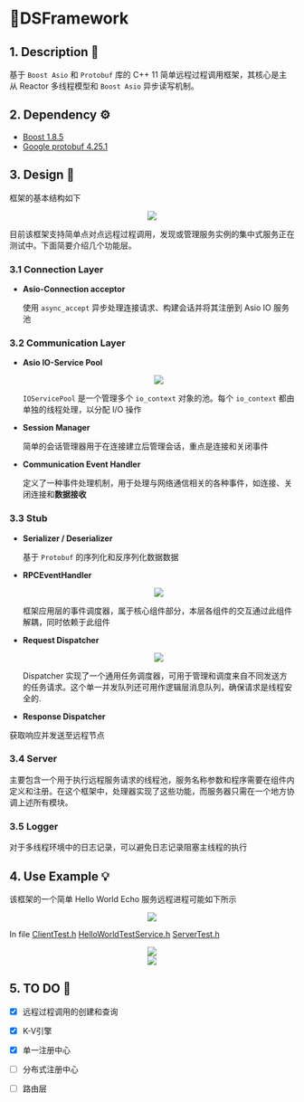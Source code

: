 # 🌠DSFramework

## 1. Description 📖

基于 `Boost Asio` 和 `Protobuf` 库的 C++ 11 简单远程过程调用框架，其核心是主从 Reactor 多线程模型和 `Boost Asio` 异步读写机制。

## 2. Dependency ⚙

- [Boost 1.8.5](https://www.boost.org/users/history/version_1_85_0.html)
- [Google protobuf 4.25.1](https://github.com/protocolbuffers/protobuf/tree/main/src)

## 3. Design 📏

框架的基本结构如下

<div align=center><img src="https://observer-storage.oss-cn-chengdu.aliyuncs.com/github/DSFramework/DSC.drawio.png"></div>

目前该框架支持简单点对点远程过程调用，发现或管理服务实例的集中式服务正在测试中。下面简要介绍几个功能层。

### 3.1 Connection  Layer

- **Asio-Connection acceptor**

  使用 `async_accept` 异步处理连接请求、构建会话并将其注册到 Asio IO 服务池
  

### 3.2 Communication Layer

- **Asio IO-Service Pool**

  <div align=center><img src="https://observer-storage.oss-cn-chengdu.aliyuncs.com/github/DSFramework/DSCIOServicepool.drawio.png"></div>

  `IOServicePool` 是一个管理多个 `io_context` 对象的池。每个 `io_context` 都由单独的线程处理，以分配 I/O 操作

- **Session Manager**

  简单的会话管理器用于在连接建立后管理会话，重点是连接和关闭事件

- **Communication Event Handler**

  定义了一种事件处理机制，用于处理与网络通信相关的各种事件，如连接、关闭连接和**数据接收**

### 3.3 Stub

- **Serializer / Deserializer**

  基于 `Protobuf` 的序列化和反序列化数据数据

- **RPCEventHandler**

  <div align=center><img src="https://observer-storage.oss-cn-chengdu.aliyuncs.com/github/DSFramework/DSRPCEventhandler.drawio.png"></div>

  框架应用层的事件调度器，属于核心组件部分，本层各组件的交互通过此组件解耦，同时依赖于此组件

- **Request Dispatcher**

  <div align=center><img src="https://observer-storage.oss-cn-chengdu.aliyuncs.com/github/DSFramework/RPCDispatcher.drawio.png"></div>

  Dispatcher 实现了一个通用任务调度器，可用于管理和调度来自不同发送方的任务请求。这个单一并发队列还可用作逻辑层消息队列，确保请求是线程安全的.

-  **Response Dispatcher**

  获取响应并发送至远程节点

### 3.4 Server

主要包含一个用于执行远程服务请求的线程池，服务名称参数和程序需要在组件内定义和注册。在这个框架中，处理器实现了这些功能，而服务器只需在一个地方协调上述所有模块。

### 3.5 Logger

对于多线程环境中的日志记录，可以避免日志记录阻塞主线程的执行

## 4. Use Example 💡

该框架的一个简单 Hello World Echo 服务远程进程可能如下所示

<div align=center><img src="https://observer-storage.oss-cn-chengdu.aliyuncs.com/github/DSFramework/DSCStage.drawio.png"></div>

In file [ClientTest.h](https://github.com/Ninokz/DSFramework/blob/master/DSRPC/ClientTest.h)  [HelloWorldTestService.h](https://github.com/Ninokz/DSFramework/blob/master/DSRPC/HelloWorldTestService.h) [ServerTest.h](https://github.com/Ninokz/DSFramework/blob/master/DSRPC/ServerTest.h)

<div align=center><img src="https://observer-storage.oss-cn-chengdu.aliyuncs.com/github/DSFramework/DSRPCServer.png"></div>

<div align=center><img src="https://observer-storage.oss-cn-chengdu.aliyuncs.com/github/DSFramework/DSCRequestResult.png"></div>

## 5. TO DO 📘

- [x] 远程过程调用的创建和查询
- [x] K-V引擎
- [x] 单一注册中心
- [ ] 分布式注册中心
- [ ] 路由层

